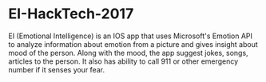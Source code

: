# EI-HackTech-2017
EI (Emotional Intelligence) is an IOS app that uses Microsoft's Emotion API to analyze information about emotion from a picture and gives insight about mood of the person. Along with the mood, the app suggest jokes, songs, articles to the person. It also has ability to call 911 or other emergency number if it senses your fear.
